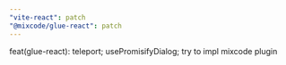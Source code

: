 ```yaml
---
"vite-react": patch
"@mixcode/glue-react": patch
---
```


feat(glue-react): teleport; usePromisifyDialog; try to impl mixcode plugin
